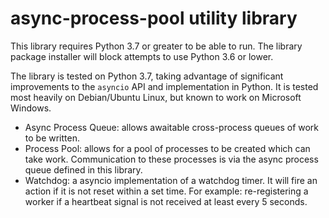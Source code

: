 # async-process-pool utility library

This library requires Python 3.7 or greater to be able to run. The library package installer will block attempts to use Python 3.6 or lower.

The library is tested on Python 3.7, taking advantage of significant improvements to the `asyncio` API and implementation in Python.
It is tested most heavily on Debian/Ubuntu Linux, but known to work on Microsoft Windows.

- Async Process Queue: allows awaitable cross-process queues of work to be written.
- Process Pool: allows for a pool of processes to be created which can take work. 
Communication to these processes is via the async process queue defined in this library.
- Watchdog: a asyncio implementation of a watchdog timer. It will fire an action if it is not reset within a set time. For example: re-registering a worker if a heartbeat signal is not received at least every 5 seconds.
